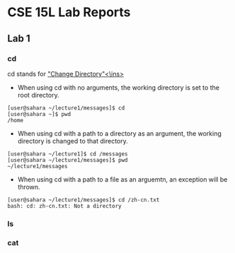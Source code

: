 # CSE 15L Lab Reports
## Lab 1
### cd
cd stands for <ins>"Change Directory"<\ins>

- When using cd with no arguments, the working directory is set to the root directory.
```
[user@sahara ~/lecture1/messages]$ cd
[user@sahara ~]$ pwd
/home
```
- When using cd with a path to a directory as an argument, the working directory is changed to that directory.
```
[user@sahara ~/lecture1]$ cd /messages
[user@sahara ~/lecture1/messages]$ pwd
~/lecture1/messages
```
- When using cd with a path to a file as an arguemtn, an exception will be thrown.
```
[user@sahara ~/lecture1/messages]$ cd /zh-cn.txt
bash: cd: zh-cn.txt: Not a directory
```
### ls
### cat

